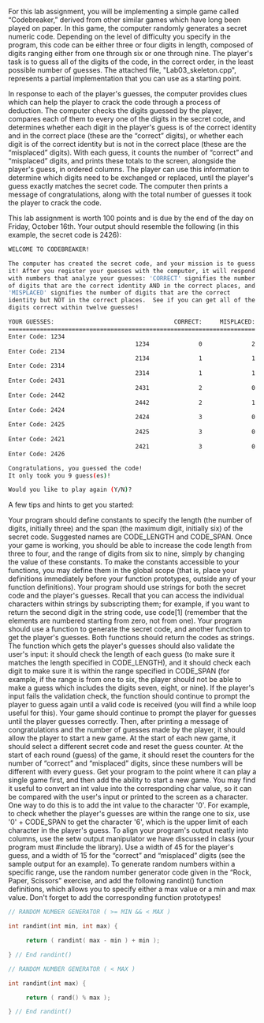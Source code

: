For this lab assignment, you will be implementing a simple game called “Codebreaker,” derived from other similar games which have long been played on paper.  In this game, the computer randomly generates a secret numeric code.  Depending on the level of difficulty you specify in the program, this code can be either three or four digits in length, composed of digits ranging either from one through six or one through nine.  The player's task is to guess all of the digits of the code, in the correct order, in the least possible number of guesses.  The attached file, "Lab03_skeleton.cpp", represents a partial implementation that you can use as a starting point.

In response to each of the player's guesses, the computer provides clues which can help the player to crack the code through a process of deduction.  The computer checks the digits guessed by the player, compares each of them to every one of the digits in the secret code, and determines whether each digit in the player's guess is of the correct identity and in the correct place (these are the “correct” digits), or whether each digit is of the correct identity but is not in the correct place (these are the “misplaced” digits).  With each guess, it counts the number of “correct” and “misplaced” digits, and prints these totals to the screen, alongside the player's guess, in ordered columns.  The player can use this information to determine which digits need to be exchanged or replaced, until the player's guess exactly matches the secret code.  The computer then prints a message of congratulations, along with the total number of guesses it took the player to crack the code.

This lab assignment is worth 100 points and is due by the end of the day on Friday, October 16th.  Your output should resemble the following (in this example, the secret code is 2426):
```bash
WELCOME TO CODEBREAKER!

The computer has created the secret code, and your mission is to guess
it! After you register your guesses with the computer, it will respond
with numbers that analyze your guesses: 'CORRECT' signifies the number
of digits that are the correct identity AND in the correct places, and
'MISPLACED' signifies the number of digits that are the correct
identity but NOT in the correct places.  See if you can get all of the
digits correct within twelve guesses!

YOUR GUESSES:                                  CORRECT:     MISPLACED:
======================================================================
Enter Code: 1234
                                    1234              0              2
Enter Code: 2134
                                    2134              1              1
Enter Code: 2314
                                    2314              1              1
Enter Code: 2431
                                    2431              2              0
Enter Code: 2442
                                    2442              2              1
Enter Code: 2424
                                    2424              3              0
Enter Code: 2425
                                    2425              3              0
Enter Code: 2421
                                    2421              3              0
Enter Code: 2426

Congratulations, you guessed the code!
It only took you 9 guess(es)!

Would you like to play again (Y/N)?
```

A few tips and hints to get you started:

Your program should define constants to specify the length (the number of digits, initially three) and the span (the maximum digit, initially six) of the secret code.  Suggested names are CODE_LENGTH and CODE_SPAN.  Once your game is working, you should be able to increase the code length from three to four, and the range of digits from six to nine, simply by changing the value of these constants.  To make the constants accessible to your functions, you may define them in the global scope (that is, place your definitions immediately before your function prototypes, outside any of your function definitions).
Your program should use strings for both the secret code and the player's guesses. Recall that you can access the individual characters within strings by subscripting them; for example, if you want to return the second digit in the string code, use code[1] (remember that the elements are numbered starting from zero, not from one).
Your program should use a function to generate the secret code, and another function to get the player's guesses.  Both functions should return the codes as strings.  The function which gets the player's guesses should also validate the user's input: it should check the length of each guess (to make sure it matches the length specified in CODE_LENGTH), and it should check each digit to make sure it is within the range specified in CODE_SPAN (for example, if the range is from one to six, the player should not be able to make a guess which includes the digits seven, eight, or nine).  If the player's input fails the validation check, the function should continue to prompt the player to guess again until a valid code is received (you will find a while loop useful for this).
Your game should continue to prompt the player for guesses until the player guesses correctly.  Then, after printing a message of congratulations and the number of guesses made by the player, it should allow the player to start a new game.  At the start of each new game, it should select a different secret code and reset the guess counter.  At the start of each round (guess) of the game, it should reset the counters for the number of “correct” and “misplaced” digits, since these numbers will be different with every guess.  Get your program to the point where it can play a single game first, and then add the ability to start a new game.
You may find it useful to convert an int value into the corresponding char value, so it can be compared with the user's input or printed to the screen as a character.  One way to do this is to add the int value to the character '0'.  For example, to check whether the player's guesses are within the range one to six, use '0' + CODE_SPAN to get the character '6', which is the upper limit of each character in the player's guess.
To align your program's output neatly into columns, use the setw output manipulator we have discussed in class (your program must #include the <iomanip> library).  Use a width of 45 for the player's guess, and a width of 15 for the “correct” and “misplaced” digits (see the sample output for an example).
To generate random numbers within a specific range, use the random number generator code given in the “Rock, Paper, Scissors” exercise, and add the following randint() function definitions, which allows you to specify either a max value or a min and max value.  Don't forget to add the corresponding function prototypes!
```c++
// RANDOM NUMBER GENERATOR ( >= MIN && < MAX )

int randint(int min, int max) {

     return ( randint( max - min ) + min );

} // End randint()

// RANDOM NUMBER GENERATOR ( < MAX )

int randint(int max) {

     return ( rand() % max );

} // End randint()
```
